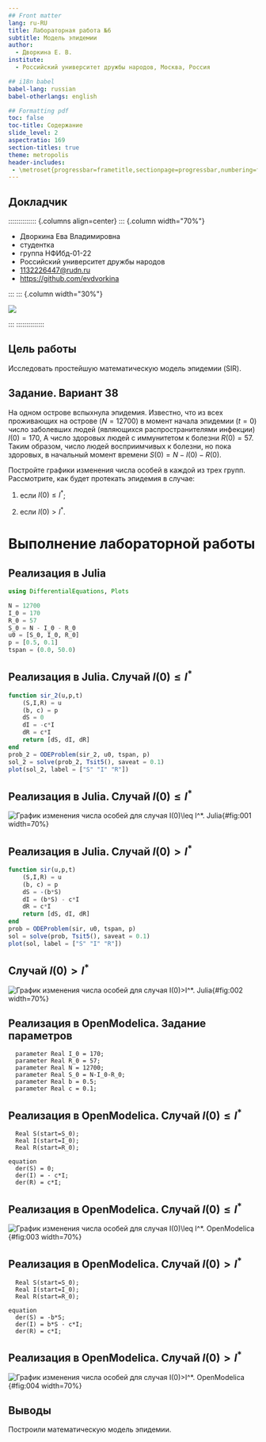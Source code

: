 ```yaml
---
## Front matter
lang: ru-RU
title: Лабораторная работа №6
subtitle: Модель эпидемии
author:
  - Дворкина Е. В.
institute:
  - Российский университет дружбы народов, Москва, Россия

## i18n babel
babel-lang: russian
babel-otherlangs: english

## Formatting pdf
toc: false
toc-title: Содержание
slide_level: 2
aspectratio: 169
section-titles: true
theme: metropolis
header-includes:
 - \metroset{progressbar=frametitle,sectionpage=progressbar,numbering=fraction}
---
```


## Докладчик

:::::::::::::: {.columns align=center}
::: {.column width="70%"}

  * Дворкина Ева Владимировна
  * студентка
  * группа НФИбд-01-22
  * Российский университет дружбы народов
  * [1132226447@rudn.ru](mailto:1132226447@rudn.ru)
  * <https://github.com/evdvorkina>

:::
::: {.column width="30%"}

![](./image/я.jpg)

:::
::::::::::::::

## Цель работы

Исследовать простейшую математическую модель эпидемии (SIR).

## Задание. Вариант 38

На одном острове вспыхнула эпидемия. Известно, что из всех проживающих на острове ($N=12700$) в момент начала эпидемии ($t=0$) число заболевших людей (являющихся распространителями инфекции) $I(0)=170$, А число здоровых людей с иммунитетом к болезни $R(0)=57$. Таким образом, число людей восприимчивых к болезни, но пока здоровых, в начальный момент времени $S(0)=N-I(0)-R(0)$.

Постройте графики изменения числа особей в каждой из трех групп. Рассмотрите, как будет протекать эпидемия в случае:

1. если $I(0)\leq I^*$;

2. если $I(0) > I^*$.

# Выполнение лабораторной работы

## Реализация в Julia

```julia
using DifferentialEquations, Plots

N = 12700
I_0 = 170
R_0 = 57
S_0 = N - I_0 - R_0
u0 = [S_0, I_0, R_0]
p = [0.5, 0.1]
tspan = (0.0, 50.0)
```

## Реализация в Julia. Случай $I(0)\leq I^*$

```julia
function sir_2(u,p,t)
    (S,I,R) = u
    (b, c) = p
    dS = 0
    dI = -c*I
    dR = c*I
    return [dS, dI, dR]
end
prob_2 = ODEProblem(sir_2, u0, tspan, p)
sol_2 = solve(prob_2, Tsit5(), saveat = 0.1)
plot(sol_2, label = ["S" "I" "R"])
```

## Реализация в Julia. Случай $I(0)\leq I^*$

![График изменения числа особей для случая $I(0)\leq I^*$. Julia](image/1.PNG){#fig:001 width=70%}

## Реализация в Julia. Случай $I(0) > I^*$

```julia
function sir(u,p,t)
    (S,I,R) = u
    (b, c) = p
    dS = -(b*S)
    dI = (b*S) - c*I
    dR = c*I
    return [dS, dI, dR]
end
prob = ODEProblem(sir, u0, tspan, p)
sol = solve(prob, Tsit5(), saveat = 0.1)
plot(sol, label = ["S" "I" "R"])
```

## Случай $I(0) > I^*$

![График изменения числа особей для случая $I(0)>I^*$. Julia](image/2.PNG){#fig:002 width=70%}

## Реализация в OpenModelica. Задание параметров

```Modelica
  parameter Real I_0 = 170;
  parameter Real R_0 = 57;
  parameter Real N = 12700;
  parameter Real S_0 = N-I_0-R_0;
  parameter Real b = 0.5;
  parameter Real c = 0.1;
```

## Реализация в OpenModelica. Случай $I(0)\leq I^*$

```Modelica
  Real S(start=S_0);
  Real I(start=I_0);
  Real R(start=R_0);
  
equation
  der(S) = 0;
  der(I) = - c*I;
  der(R) = c*I;
```


## Реализация в OpenModelica. Случай $I(0)\leq I^*$

![График изменения числа особей для случая $I(0)\leq I^*$. OpenModelica](image/3.PNG){#fig:003 width=70%}


## Реализация в OpenModelica. Случай $I(0) > I^*$

```Modelica
  Real S(start=S_0);
  Real I(start=I_0);
  Real R(start=R_0);
  
equation
  der(S) = -b*S;
  der(I) = b*S - c*I;
  der(R) = c*I;
```

## Реализация в OpenModelica. Случай $I(0) > I^*$

![График изменения числа особей для случая $I(0)>I^*$. OpenModelica](image/4.PNG){#fig:004 width=70%}

## Выводы

Построили математическую модель эпидемии.

